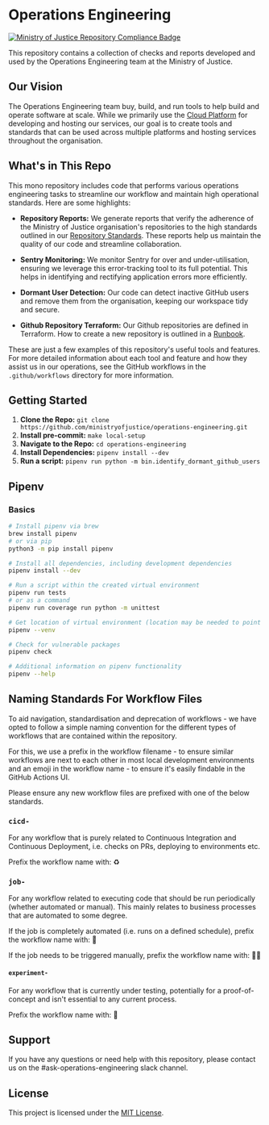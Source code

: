 # Operations Engineering

[![Ministry of Justice Repository Compliance Badge](https://github-community.service.justice.gov.uk/repository-standards/api/operations-engineering/badge)](https://github-community.service.justice.gov.uk/repository-standards/operations-engineering)

This repository contains a collection of checks and reports developed and used by the Operations Engineering team at the Ministry of Justice.

## Our Vision

The Operations Engineering team buy, build, and run tools to help build and operate software at scale. While we primarily use the [Cloud Platform](https://user-guide.cloud-platform.service.justice.gov.uk/) for developing and hosting our services, our goal is to create tools and standards that can be used across multiple platforms and hosting services throughout the organisation.

## What's in This Repo

This mono repository includes code that performs various operations engineering tasks to streamline our workflow and maintain high operational standards. Here are some highlights:

- **Repository Reports:** We generate reports that verify the adherence of the Ministry of Justice organisation's repositories to the high standards outlined in our [Repository Standards](https://operations-engineering-reports.cloud-platform.service.justice.gov.uk/). These reports help us maintain the quality of our code and streamline collaboration.

- **Sentry Monitoring:** We monitor Sentry for over and under-utilisation, ensuring we leverage this error-tracking tool to its full potential. This helps in identifying and rectifying application errors more efficiently.

- **Dormant User Detection:** Our code can detect inactive GitHub users and remove them from the organisation, keeping our workspace tidy and secure.

- **Github Repository Terraform:** Our Github repositories are defined in Terraform. How to create a new repository is outlined in a [Runbook](https://runbooks.operations-engineering.service.justice.gov.uk/documentation/services/github/repository-terraform.html).

These are just a few examples of this repository's useful tools and features. For more detailed information about each tool and feature and how they assist us in our operations, see the GitHub workflows in the `.github/workflows` directory for more information.

## Getting Started

1. **Clone the Repo:** `git clone https://github.com/ministryofjustice/operations-engineering.git`
2. **Install pre-commit:** `make local-setup`
3. **Navigate to the Repo:** `cd operations-engineering`
4. **Install Dependencies:** `pipenv install --dev`
5. **Run a script:** `pipenv run python -m bin.identify_dormant_github_users`

## Pipenv

### Basics

```bash
# Install pipenv via brew
brew install pipenv
# or via pip
python3 -m pip install pipenv

# Install all dependencies, including development dependencies
pipenv install --dev

# Run a script within the created virtual environment
pipenv run tests
# or as a command
pipenv run coverage run python -m unittest

# Get location of virtual environment (location may be needed to point your IDE to the right interpreter)
pipenv --venv

# Check for vulnerable packages
pipenv check

# Additional information on pipenv functionality
pipenv --help
```

## Naming Standards For Workflow Files

To aid navigation, standardisation and deprecation of workflows - we have opted to follow a simple naming convention for the different types of workflows that are contained within the repository.

For this, we use a prefix in the workflow filename - to ensure similar workflows are next to each other in most local development environments and an emoji in the workflow name - to ensure it's easily findable in the GitHub Actions UI.

Please ensure any new workflow files are prefixed with one of the below standards.

### `cicd-`

For any workflow that is purely related to Continuous Integration and Continuous Deployment, i.e. checks on PRs, deploying to environments etc.

Prefix the workflow name with: ♻️

### `job-`

For any workflow related to executing code that should be run periodically (whether automated or manual). This mainly relates to business processes that are automated to some degree.

If the job is completely automated (i.e. runs on a defined schedule), prefix the workflow name with: 🤖

If the job needs to be triggered manually, prefix the workflow name with: 🧑‍🔧

#### `experiment-`

For any workflow that is currently under testing, potentially for a proof-of-concept and isn't essential to any current process.

Prefix the workflow name with: 🧪

## Support

If you have any questions or need help with this repository, please contact us on the #ask-operations-engineering slack channel.

## License

This project is licensed under the [MIT License](/LICENSE.md).
